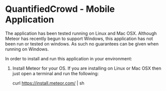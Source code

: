 # QuantifiedCrowd - Mobile Application

The application has been tested running on Linux and Mac OSX. Although Meteor has recently begun to support Windows, this application has not been run or tested on windows. As such no guarantees can be given when running on Windows.

In order to install and run this application in your environment:

1. Install Meteor for your OS. If you are installing on Linux or Mac OSX then just open a terminal and run the following:

    curl https://install.meteor.com/ | sh
  

